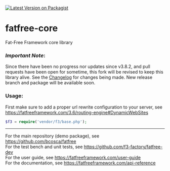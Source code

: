 [![Latest Version on Packagist](https://img.shields.io/packagist/v/f3/f3.svg?style=flat-square)](https://packagist.org/packages/f3/f3)

# fatfree-core
Fat-Free Framework core library

### *Important Note*:

Since there have been no progress nor updates since v3.8.2, and pull requests have been open for sometime, this fork will be revised to keep this library alive. 
See the [Changelog](https://github.com/aingelc12ell/f3/blob/master/CHANGELOG.md) for changes being made.
New release branch and package will be available soon.

### Usage:

First make sure to add a proper url rewrite configuration to your server, see https://fatfreeframework.com/3.6/routing-engine#DynamicWebSites

```php
$f3 = require('vendor/f3/base.php');
```

---
For the main repository (demo package), see https://github.com/bcosca/fatfree  
For the test bench and unit tests, see https://github.com/f3-factory/fatfree-dev  
For the user guide, see https://fatfreeframework.com/user-guide  
For the documentation, see https://fatfreeframework.com/api-reference
